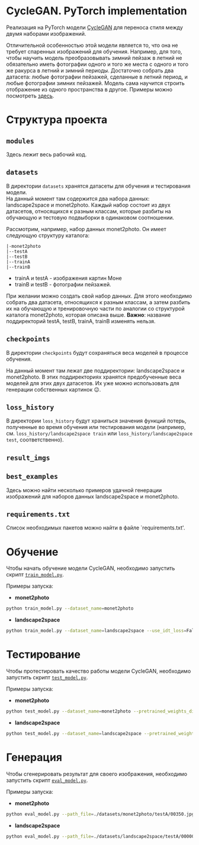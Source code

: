 # CycleGAN. PyTorch implementation

Реализация на PyTorch модели [CycleGAN](https://junyanz.github.io/CycleGAN/) для переноса стиля между двумя наборами изображений.

Отличительной особенностью этой модели является то, что она не требует спаренных изображений для обучения. Например, для того, чтобы научить модель преобразовывать зимний пейзаж в летний не обязательно иметь фотографии одного и того же места с одного и того же ракурса в летний и зимний периоды. Достаточно собрать два датасета: любые фотографии пейзажей, сделанные в летний период, и любые фотографии зимних пейзажей. Модель сама научится строить отображение из одного пространства в другое. Примеры можно посмотреть [здесь](https://taesung.me/cyclegan/2017/03/25/yosemite-supplemental-best.html).


# Структура проекта

## `modules`
Здесь лежит весь рабочий код.


## `datasets`
В директории `datasets` хранятся датасеты для обучения и тестирования модели.  
На данный момент там содержится два набора данных: landscape2space и monet2photo. 
Каждый набор состоит из двух датасетов, относящихся к разным классам, которые разбиты на обучающую и тестовую подвыборки в одинаковом соотношении.

Рассмотрим, например, набор данных monet2photo. Он имеет следующую структуру каталога:
```
|-monet2photo
|--testA
|--testB
|--trainA
|--trainB
```
- trainA и testA - изображения картин Моне
- trainB и testB - фотографии пейзажей.

При желании можно создать свой набор данных. Для этого необходимо собрать два датасета, относящихся к разным классам, а затем разбить их на обучающую и тренировочную части по аналогии со структурой каталога monet2photo, которая описана выше. **Важно**:  название поддиректорий testA, testB, trainA, trainB изменять нельзя.


## `checkpoints`
В директории `checkpoints` будут сохраняться веса моделей в процессе обучения.

На данный момент там лежат две поддиректории: landscape2space и monet2photo. В этих поддиректориях хранятся предобученные веса моделей для этих двух датасетов. Их уже можно использовать для генерации собственных картинок :wink:.

## `loss_history`
В директории `loss_history` будут храниться значения функций потерь, полученные во время обучения или тестирования модели (например, см. `loss_history/landscape2space train` или `loss_history/landscape2space test`, соответственно).


## `result_imgs`


## `best_examples`
Здесь можно найти несколько примеров удачной генерации изображений для наборов данных landscape2space и monet2photo.


## `requirements.txt`
Список необходимых пакетов можно найти в файле `requirements.txt'.

# Обучение

Чтобы начать обучение модели CycleGAN, необходимо запустить скрипт [`train_model.py`](https://github.com/trujulie/dlschool_CycleGAN_project/blob/main/train_model.py). 

Примеры запуска: 
 - **monet2photo**  
```bash
python train_model.py --dataset_name=monet2photo 
```
- **landscape2space**  
```bash
python train_model.py --dataset_name=landscape2space --use_idt_loss=False
```

# Тестирование

Чтобы протестировать качество работы модели CycleGAN, необходимо запустить скрипт [`test_model.py`](https://github.com/trujulie/dlschool_CycleGAN_project/blob/main/test_model.py).

Примеры запуска: 
 - **monet2photo**  
```bash
python test_model.py --dataset_name=monet2photo --pretrained_weights_dir=./checkpoints/monet2photo/ 
```
- **landscape2space**  
```bash
python test_model.py --dataset_name=landscape2space --pretrained_weights_dir=./checkpoints/landscape2space/ 
```


# Генерация

Чтобы сгенерировать результат для своего изображения, необходимо запустить скрипт [`eval_model.py`](https://github.com/trujulie/dlschool_CycleGAN_project/blob/main/eval_model.py).

Примеры запуска: 
 - **monet2photo**  
```bash
python eval_model.py --path_file=./datasets/monet2photo/testA/00350.jpg  --path_checkpoints=./checkpoints/monet2photo/gen_A_weights.pt
```
- **landscape2space**  
```bash
python eval_model.py --path_file=./datasets/landscape2space/testA/00000189_(4).jpg  --path_checkpoints=./checkpoints/landscape2space/gen_A_weights.pt
```

